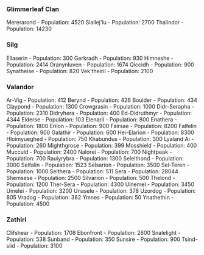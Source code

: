 ### **Glimmerleaf Clan**
Mererarond - Population: 4520
Slallej'lu - Population: 2700
Thalindor - Population: 14230


### **Silg**
Ellaserin - Population: 300
Gerkradh - Population: 930
Himneshe - Population: 2414
Oranynluven - Population: 1674
Qiccidh - Population: 900
Synatheise - Population: 820
Vek'theiril - Population: 2100


### **Valandor**
Ar-Vig - Population: 412
Berynd - Population: 426
Boulder - Population: 434
Claypond - Population: 1300
Crowgrasin - Population: 1000
Didr-Serapha - Population: 2310
Didryhera - Population: 400
Ed-Didruthmyr - Population: 4344
Elderse - Population: 103
Elenaril - Population: 800
Enathera - Population: 1800
Erilon - Population: 900
Fairsae - Population: 8200
Falfelin - Population: 900
Galathir - Population: 600
Hei-Elarion - Population: 8300
Hloimyueghed - Population: 750
Khabundus - Population: 300
Lyaland Ai - Population: 260
Mighthgrose - Population: 399
Mosshield - Population: 400
Mucculd - Population: 2400
Nalorei - Population: 700
Nightpeak - Population: 700
Rauiyrybra - Population: 1300
Selelthond - Population: 3000
Selfalin - Population: 1523
Selsarion - Population: 3500
Sel-Teren - Population: 1000
Selthera - Population: 511
Sera - Population: 28044
Shemsese - Population: 2500
Silvarion - Population: 500
Thelond - Population: 1200
Ther-Sera - Population: 4300
Ulnemel - Population: 3450
Umelei - Population: 3200
Unasele - Population: 378
Uzordog - Population: 805
Vradog - Population: 382
Ymnes - Population: 50
Ynathethin - Population: 4500


### **Zathiri**
Clifshear - Population: 1708
Ebonfront - Population: 2800
Snalelight - Population: 538
Sunband - Population: 350
Sunsire - Population: 900
Tsind-siid - Population: 3100